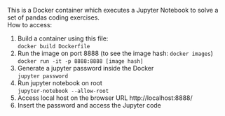 This is a Docker container which executes a Jupyter Notebook to solve a set of pandas coding exercises.  
How to access:
1. Build a container using this file:  
`docker build Dockerfile`
2. Run the image on port 8888 (to see the image hash: `docker images`)
`docker run -it -p 8888:8888 [image hash]`  
3. Generate a jupyter password inside the Docker  
`jupyter password`
4. Run jupyter notebook on root  
`jupyter-notebook --allow-root`
5. Access local host on the browser URL http://localhost:8888/
6. Insert the password and access the Jupyter code


